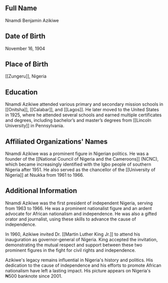 
## Full Name
Nnamdi Benjamin Azikiwe

## Date of Birth
November 16, 1904

## Place of Birth
[[Zungeru]], Nigeria

## Education
Nnamdi Azikiwe attended various primary and secondary mission schools in [[Onitsha]], [[Calabar]], and [[Lagos]]. He later moved to the United States in 1925, where he attended several schools and earned multiple certificates and degrees, including bachelor’s and master’s degrees from [[Lincoln University]] in Pennsylvania.

## Affiliated Organizations' Names
Nnamdi Azikiwe was a prominent figure in Nigerian politics. He was a founder of the [[National Council of Nigeria and the Cameroons]] (NCNC), which became increasingly identified with the Igbo people of southern Nigeria after 1951. He also served as the chancellor of the [[University of Nigeria]] at Nsukka from 1961 to 1966.

## Additional Information
Nnamdi Azikiwe was the first president of independent Nigeria, serving from 1963 to 1966. He was a prominent nationalist figure and an ardent advocate for African nationalism and independence. He was also a gifted orator and journalist, using these skills to advance the cause of independence. 

In 1960, Azikiwe invited Dr. [[Martin Luther King Jr.]] to attend his inauguration as governor-general of Nigeria. King accepted the invitation, demonstrating the mutual respect and support between these two prominent figures in the fight for civil rights and independence. 

Azikiwe's legacy remains influential in Nigeria's history and politics. His dedication to the cause of independence and his efforts to promote African nationalism have left a lasting impact. His picture appears on Nigeria's ₦500 banknote since 2001.
